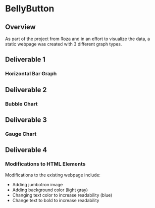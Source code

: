 # BellyButton
## Overview
As part of the project from Roza and in an effort to visualize the data, a static webpage was created with 3 different graph types. 
## Deliverable 1
### Horizontal Bar Graph
## Deliverable 2
### Bubble Chart
## Deliverable 3
### Gauge Chart
## Deliverable 4
### Modifications to HTML Elements
Modifications to the existing webpage include:
- Adding jumbotron image
- Adding background color (light gray)
- Changing text color to increase readability (blue)
- Change text to bold to increase readability 
